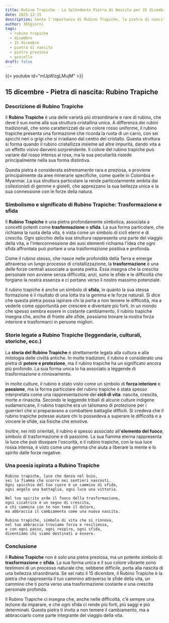 ```yaml
---
title: Rubino Trapiche - La Splendente Pietra di Nascita per 15 dicembre
date: 2025-12-15
description: Senta l'importanza di Rubino Trapiche, la pietra di nascita di 15 dicembre che simboleggia Trasformazione e sfida. Lasci che la sua bellezza e il suo significato illuminino la sua giornata.
author: 365giorni
tags:
  - rubino trapiche
  - dicembre
  - 15 dicembre
  - pietra di nascita
  - pietra preziosa
  - gioiello
draft: false
---
```


{{< youtube id="mUpWzgLMujM" >}}

## 15 dicembre - Pietra di nascita: Rubino Trapiche

### Descrizione di Rubino Trapiche

Il **Rubino Trapiche** è una delle varietà più straordinarie e rare di rubino, che deve il suo nome alla sua struttura cristallina unica. A differenza dei rubini tradizionali, che sono caratterizzati da un colore rosso uniforme, il rubino trapiche presenta una formazione che ricorda la ruota di un carro, con sei spicchi neri o grigi che si irradiano dal centro del cristallo. Questa struttura si forma quando il rubino cristallizza insieme ad altre impurità, dando vita a un effetto visivo davvero sorprendente. Il colore del rubino trapiche può variare dal rosso intenso al rosa, ma la sua peculiarità risiede principalmente nella sua forma distintiva.

Questa pietra è considerata estremamente rara e preziosa, e proviene principalmente da aree minerarie specifiche, come quelle in Colombia e Myanmar. La sua struttura particolare la rende particolarmente ambita dai collezionisti di gemme e gioielli, che apprezzano la sua bellezza unica e la sua connessione con le forze della natura.

### Simbolismo e significato di Rubino Trapiche: Trasformazione e sfida

Il **Rubino Trapiche** è una pietra profondamente simbolica, associata a concetti potenti come **trasformazione** e **sfida**. La sua forma particolare, che richiama la ruota della vita, è vista come un simbolo di cicli eterni e di crescita. Ogni spicchio della sua struttura rappresenta una parte del viaggio della vita, e l'interconnessione dei suoi elementi richiama l'idea che ogni sfida affrontata può portare a una trasformazione positiva e profonda.

Come il rubino stesso, che nasce nelle profondità della Terra e emerge attraverso un lungo processo di cristallizzazione, la **trasformazione** è una delle forze centrali associate a questa pietra. Essa insegna che la crescita personale non avviene senza difficoltà; anzi, sono le sfide e le difficoltà che forgiano la nostra essenza e ci portano verso il nostro massimo potenziale.

Il rubino trapiche è anche un simbolo di **sfida**, in quanto la sua stessa formazione è il risultato di una lotta tra la gemma e le forze naturali. Si dice che questa pietra possa ispirare chi la porta a non temere le difficoltà, ma a vederle come opportunità per crescere e diventare più forti. In un mondo che spesso sembra essere in costante cambiamento, il rubino trapiche insegna che, anche di fronte alle sfide, possiamo trovare la nostra forza interiore e trasformarci in persone migliori.

### Storie legate a Rubino Trapiche (leggendarie, culturali, storiche, ecc.)

La **storia del Rubino Trapiche** è strettamente legata alla cultura e alla mitologia delle civiltà antiche. In molte tradizioni, il rubino è considerato una pietra di **potere e protezione**, ma il rubino trapiche ha un significato ancora più profondo. La sua forma unica lo ha associato a leggende di trasformazione e rinnovamento.

In molte culture, il rubino è stato visto come un simbolo di **forza interiore** e **passione**, ma la forma particolare del rubino trapiche è stata spesso interpretata come una rappresentazione dei **cicli di vita**: nascita, crescita, morte e rinascita. Secondo le leggende tribali di alcune culture indigene sudamericane, il rubino trapiche era un talismano di protezione per i guerrieri che si preparavano a combattere battaglie difficili. Si credeva che il rubino trapiche potesse aiutare chi lo possedeva a superare le difficoltà e a vincere le sfide, sia fisiche che emotive.

Inoltre, nei miti orientali, il rubino è spesso associato all'**elemento del fuoco**, simbolo di trasformazione e di passione. La sua fiamma eterna rappresenta la luce che può dissipare l'oscurità, e il rubino trapiche, con la sua luce rossa intensa, è visto come una gemma che aiuta a liberare la mente e lo spirito dalle forze negative.

### Una poesia ispirata a Rubino Trapiche

```
Rubino trapiche, luce che danza nel buio,
sei la fiamma che scorre nei sentieri nascosti.
Ogni spicchio del tuo cuore è un cammino di sfida,
ogni angolo una battaglia, ogni luce una vittoria.

Nel tuo spirito arde il fuoco della trasformazione,
ogni cicatrice è un segno di crescita,
e chi cammina con te non teme il dolore,
ma abbraccia il cambiamento come una nuova nascita.

Rubino trapiche, simbolo di vita che si rinnova,
nel tuo abbraccio troviamo forza e resilienza,
e con ogni passo, ogni respiro, ogni sfida,
diventiamo chi siamo destinati a essere.
```

### Conclusione

Il **Rubino Trapiche** non è solo una pietra preziosa, ma un potente simbolo di **trasformazione** e **sfida**. La sua forma unica e il suo colore vibrante sono testimoni di un processo naturale che, sebbene difficile, porta alla nascita di una bellezza straordinaria. Se sei nato il 15 dicembre, il Rubino Trapiche è la pietra che rappresenta il tuo cammino attraverso le sfide della vita, un cammino che ti porta verso una trasformazione costante e una crescita personale profonda.

Il Rubino Trapiche ci insegna che, anche nelle difficoltà, c'è sempre una lezione da imparare, e che ogni sfida ci rende più forti, più saggi e più determinati. Questa pietra ti invita a non temere il cambiamento, ma a abbracciarlo come parte integrante del viaggio della vita.